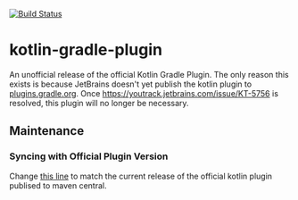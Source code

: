 [![Build Status](https://ci.appveyor.com/api/projects/status/qhrkr8hwohe1lsba?svg=true)](https://ci.appveyor.com/project/Zoltu/kotlin-gradle-plugin)

# kotlin-gradle-plugin
An unofficial release of the official Kotlin Gradle Plugin.  The only reason this exists is because JetBrains doesn't yet publish the kotlin plugin to [plugins.gradle.org](plugins.gradle.org).  Once https://youtrack.jetbrains.com/issue/KT-5756 is resolved, this plugin will no longer be necessary.

## Maintenance

### Syncing with Official Plugin Version

Change [this line](https://github.com/Zoltu/kotlin-gradle-plugin/blob/master/build.gradle#L8) to match the current release of the official kotlin plugin publised to maven central.
